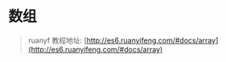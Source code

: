 数组
===

> ruanyf 教程地址: [http://es6.ruanyifeng.com/#docs/array](http://es6.ruanyifeng.com/#docs/array)
